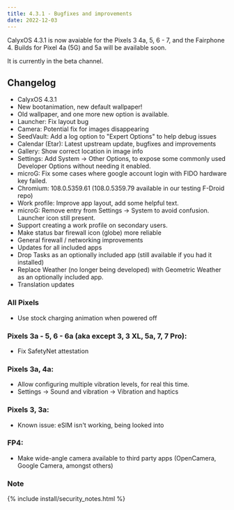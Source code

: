 ```yaml
---
title: 4.3.1 - Bugfixes and improvements
date: 2022-12-03
---
```


CalyxOS 4.3.1 is now avaiable for the Pixels 3 4a, 5, 6 - 7, and the Fairphone 4.
Builds for Pixel 4a (5G) and 5a will be available soon.

It is currently in the beta channel.

## Changelog
* CalyxOS 4.3.1
* New bootanimation, new default wallpaper!
* Old wallpaper, and one more new option is available.
* Launcher: Fix layout bug
* Camera: Potential fix for images disappearing
* SeedVault: Add a log option to "Expert Options" to help debug issues
* Calendar (Etar): Latest upstream update, bugfixes and improvements
* Gallery: Show correct location in image info
* Settings: Add System -> Other Options, to expose some commonly used Developer Options without needing it enabled.
* microG: Fix some cases where google account login with FIDO hardware key failed.
* Chromium: 108.0.5359.61 (108.0.5359.79 available in our testing F-Droid repo)
* Work profile: Improve app layout, add some helpful text.
* microG: Remove entry from Settings -> System to avoid confusion. Launcher icon still present.
* Support creating a work profile on secondary users.
* Make status bar firewall icon (globe) more reliable
* General firewall / networking improvements
* Updates for all included apps
* Drop Tasks as an optionally included app (still available if you had it installed)
* Replace Weather (no longer being developed) with Geometric Weather as an optionally included app.
* Translation updates

### All Pixels
* Use stock charging animation when powered off

### Pixels 3a - 5, 6 - 6a (aka except 3, 3 XL, 5a, 7, 7 Pro):
* Fix SafetyNet attestation

### Pixels 3a, 4a:
* Allow configuring multiple vibration levels, for real this time.
* Settings -> Sound and vibration -> Vibration and haptics

### Pixels 3, 3a:
* Known issue: eSIM isn't working, being looked into

### FP4:
* Make wide-angle camera available to third party apps (OpenCamera, Google Camera, amongst others)

### Note

{% include install/security_notes.html %}